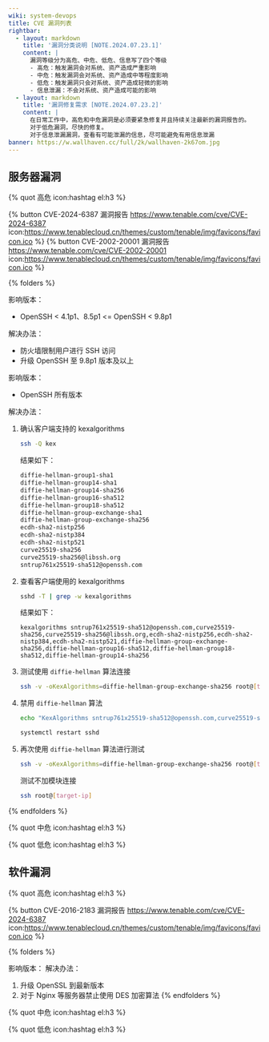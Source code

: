 ```yaml
---
wiki: system-devops
title: CVE 漏洞列表
rightbar:
  - layout: markdown
    title: '漏洞分类说明 [NOTE.2024.07.23.1]'
    content: |
      漏洞等级分为高危、中危、低危、信息写了四个等级
      - 高危：触发漏洞会对系统、资产造成严重影响
      - 中危：触发漏洞会对系统、资产造成中等程度影响
      - 低危：触发漏洞只会对系统、资产造成轻微的影响
      - 信息泄漏：不会对系统、资产造成可能的影响
  - layout: markdown
    title: '漏洞修复需求 [NOTE.2024.07.23.2]'
    content: |
      在日常工作中，高危和中危漏洞是必须要紧急修复并且持续关注最新的漏洞报告的。
      对于低危漏洞，尽快的修复。
      对于信息泄漏漏洞，查看有可能泄漏的信息，尽可能避免有用信息泄漏
banner: https://w.wallhaven.cc/full/2k/wallhaven-2k67om.jpg
---
```


## 服务器漏洞

{% quot 高危 icon:hashtag el:h3 %}

{% button CVE-2024-6387&nbsp;漏洞报告 https://www.tenable.com/cve/CVE-2024-6387 icon:https://www.tenablecloud.cn/themes/custom/tenable/img/favicons/favicon.ico %}&nbsp;{% button CVE-2002-20001&nbsp;漏洞报告 https://www.tenable.com/cve/CVE-2002-20001 icon:https://www.tenablecloud.cn/themes/custom/tenable/img/favicons/favicon.ico %}

{% folders %}
<!-- folder CVE-2024-6387 -->
影响版本：
  - OpenSSH < 4.1p1、8.5p1 <= OpenSSH < 9.8p1

解决办法：
  - 防火墙限制用户进行 SSH 访问
  - 升级 OpenSSH 至 9.8p1 版本及以上

<!-- folder CVE-2002-20001 -->
影响版本：
  - OpenSSH 所有版本

解决办法：

1. 确认客户端支持的 kexalgorithms
    
    ```bash
    ssh -Q kex
    ```

    结果如下：

    ```bash
    diffie-hellman-group1-sha1
    diffie-hellman-group14-sha1
    diffie-hellman-group14-sha256
    diffie-hellman-group16-sha512
    diffie-hellman-group18-sha512
    diffie-hellman-group-exchange-sha1
    diffie-hellman-group-exchange-sha256
    ecdh-sha2-nistp256
    ecdh-sha2-nistp384
    ecdh-sha2-nistp521
    curve25519-sha256
    curve25519-sha256@libssh.org
    sntrup761x25519-sha512@openssh.com
    ```

2. 查看客户端使用的 kexalgorithms

    ```bash
    sshd -T | grep -w kexalgorithms
    ```

    结果如下：

    ```shell
    kexalgorithms sntrup761x25519-sha512@openssh.com,curve25519-sha256,curve25519-sha256@libssh.org,ecdh-sha2-nistp256,ecdh-sha2-nistp384,ecdh-sha2-nistp521,diffie-hellman-group-exchange-sha256,diffie-hellman-group16-sha512,diffie-hellman-group18-sha512,diffie-hellman-group14-sha256
    ```

3. 测试使用 `diffie-hellman` 算法连接

    ```bash
    ssh -v -oKexAlgorithms=diffie-hellman-group-exchange-sha256 root@[target-ip]
    ```

4. 禁用 `diffie-hellman` 算法

    ```bash
    echo "KexAlgorithms sntrup761x25519-sha512@openssh.com,curve25519-sha256,curve25519-sha256@libssh.org,ecdh-sha2-nistp256,ecdh-sha2-nistp384,ecdh-sha2-nistp521" >> /etc/ssh/sshd_config
   
    systemctl restart sshd
    ```

5. 再次使用 `diffie-hellman` 算法进行测试

    ```bash
    ssh -v -oKexAlgorithms=diffie-hellman-group-exchange-sha256 root@[target-ip]
    ```

    测试不加模块连接

    ```bash
    ssh root@[target-ip]
    ```

{% endfolders %}

{% quot 中危 icon:hashtag el:h3 %}

{% quot 低危 icon:hashtag el:h3 %}

## 软件漏洞

{% quot 高危 icon:hashtag el:h3 %}

{% button CVE-2016-2183&nbsp;漏洞报告 https://www.tenable.com/cve/CVE-2024-6387 icon:https://www.tenablecloud.cn/themes/custom/tenable/img/favicons/favicon.ico %}

{% folders %}
<!-- folder CVE-2016-2183 -->
影响版本：
解决办法：
  1. 升级 OpenSSL 到最新版本
  2. 对于 Nginx 等服务器禁止使用 DES 加密算法
{% endfolders %}

{% quot 中危 icon:hashtag el:h3 %}

{% quot 低危 icon:hashtag el:h3 %}

